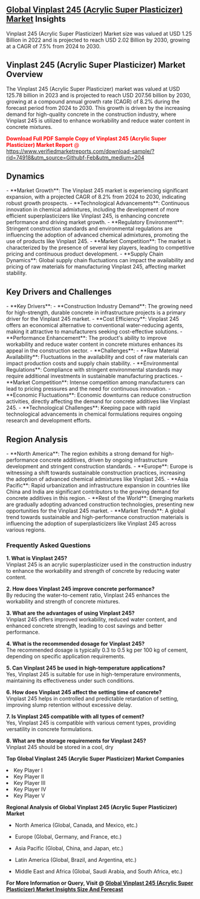 <h2><a href="https://www.verifiedmarketreports.com/download-sample/?rid=74918&amp;utm_source=Githubf&amp;utm_medium=204" target="_blank">Global Vinplast 245 (Acrylic Super Plasticizer) Market</a> Insights</h2><p>Vinplast 245 (Acrylic Super Plasticizer) Market size was valued at USD 1.25 Billion in 2022 and is projected to reach USD 2.02 Billion by 2030, growing at a CAGR of 7.5% from 2024 to 2030.</p><p><h2>Vinplast 245 (Acrylic Super Plasticizer) Market Overview</h2> The Vinplast 245 (Acrylic Super Plasticizer) market was valued at USD 125.78 billion in 2023 and is projected to reach USD 207.56 billion by 2030, growing at a compound annual growth rate (CAGR) of 8.2% during the forecast period from 2024 to 2030. This growth is driven by the increasing demand for high-quality concrete in the construction industry, where Vinplast 245 is utilized to enhance workability and reduce water content in concrete mixtures. <p><span class=""><span style="color: #ff0000;"><strong>Download Full PDF Sample Copy of Vinplast 245 (Acrylic Super Plasticizer) Market Report</strong> @ </span><a href="https://www.verifiedmarketreports.com/download-sample/?rid=74918&amp;utm_source=Githubf-Feb&amp;utm_medium=204" target="_blank">https://www.verifiedmarketreports.com/download-sample/?rid=74918&amp;utm_source=Githubf-Feb&amp;utm_medium=204</a></span></p> <h2>Dynamics</h2> - **Market Growth**: The Vinplast 245 market is experiencing significant expansion, with a projected CAGR of 8.2% from 2024 to 2030, indicating robust growth prospects. - **Technological Advancements**: Continuous innovation in chemical admixtures, including the development of more efficient superplasticizers like Vinplast 245, is enhancing concrete performance and driving market growth. - **Regulatory Environment**: Stringent construction standards and environmental regulations are influencing the adoption of advanced chemical admixtures, promoting the use of products like Vinplast 245. - **Market Competition**: The market is characterized by the presence of several key players, leading to competitive pricing and continuous product development. - **Supply Chain Dynamics**: Global supply chain fluctuations can impact the availability and pricing of raw materials for manufacturing Vinplast 245, affecting market stability. <h2>Key Drivers and Challenges</h2> - **Key Drivers**: - **Construction Industry Demand**: The growing need for high-strength, durable concrete in infrastructure projects is a primary driver for the Vinplast 245 market. - **Cost Efficiency**: Vinplast 245 offers an economical alternative to conventional water-reducing agents, making it attractive to manufacturers seeking cost-effective solutions. - **Performance Enhancement**: The product's ability to improve workability and reduce water content in concrete mixtures enhances its appeal in the construction sector. - **Challenges**: - **Raw Material Availability**: Fluctuations in the availability and cost of raw materials can impact production costs and supply chain stability. - **Environmental Regulations**: Compliance with stringent environmental standards may require additional investments in sustainable manufacturing practices. - **Market Competition**: Intense competition among manufacturers can lead to pricing pressures and the need for continuous innovation. - **Economic Fluctuations**: Economic downturns can reduce construction activities, directly affecting the demand for concrete additives like Vinplast 245. - **Technological Challenges**: Keeping pace with rapid technological advancements in chemical formulations requires ongoing research and development efforts. <h2>Region Analysis</h2> - **North America**: The region exhibits a strong demand for high-performance concrete additives, driven by ongoing infrastructure development and stringent construction standards. - **Europe**: Europe is witnessing a shift towards sustainable construction practices, increasing the adoption of advanced chemical admixtures like Vinplast 245. - **Asia Pacific**: Rapid urbanization and infrastructure expansion in countries like China and India are significant contributors to the growing demand for concrete additives in this region. - **Rest of the World**: Emerging markets are gradually adopting advanced construction technologies, presenting new opportunities for the Vinplast 245 market. - **Market Trends**: A global trend towards sustainable and high-performance construction materials is influencing the adoption of superplasticizers like Vinplast 245 across various regions. <h3>Frequently Asked Questions</h3> <p><strong>1. What is Vinplast 245?</strong><br> Vinplast 245 is an acrylic superplasticizer used in the construction industry to enhance the workability and strength of concrete by reducing water content. <p><strong>2. How does Vinplast 245 improve concrete performance?</strong><br> By reducing the water-to-cement ratio, Vinplast 245 enhances the workability and strength of concrete mixtures. <p><strong>3. What are the advantages of using Vinplast 245?</strong><br> Vinplast 245 offers improved workability, reduced water content, and enhanced concrete strength, leading to cost savings and better performance. <p><strong>4. What is the recommended dosage for Vinplast 245?</strong><br> The recommended dosage is typically 0.3 to 0.5 kg per 100 kg of cement, depending on specific application requirements. <p><strong>5. Can Vinplast 245 be used in high-temperature applications?</strong><br> Yes, Vinplast 245 is suitable for use in high-temperature environments, maintaining its effectiveness under such conditions. <p><strong>6. How does Vinplast 245 affect the setting time of concrete?</strong><br> Vinplast 245 helps in controlled and predictable retardation of setting, improving slump retention without excessive delay. <p><strong>7. Is Vinplast 245 compatible with all types of cement?</strong><br> Yes, Vinplast 245 is compatible with various cement types, providing versatility in concrete formulations. <p><strong>8. What are the storage requirements for Vinplast 245?</strong><br> Vinplast 245 should be stored in a cool, dry</p><p><strong>Top Global Vinplast 245 (Acrylic Super Plasticizer) Market Companies</strong></p><div data-test-id=""><p><li>Key Player I</li><li> Key Player II</li><li> Key Player III</li><li> Key Player IV</li><li> Key Player V</li></p><div><strong>Regional Analysis of&nbsp;Global Vinplast 245 (Acrylic Super Plasticizer) Market</strong></div><ul><li dir="ltr"><p dir="ltr">North America&nbsp;(Global, Canada, and Mexico, etc.)</p></li><li dir="ltr"><p dir="ltr">Europe (Global, Germany, and France, etc.)</p></li><li dir="ltr"><p dir="ltr">Asia Pacific&nbsp;(Global, China, and Japan, etc.)</p></li><li dir="ltr"><p dir="ltr">Latin America&nbsp;(Global, Brazil, and Argentina, etc.)</p></li><li dir="ltr">Middle East and Africa&nbsp;(Global, Saudi Arabia, and South Africa, etc.)</li></ul><p><strong>For More Information or Query, Visit @&nbsp;</strong><strong><a href="https://www.verifiedmarketreports.com/product/vinplast-245-acrylic-super-plasticizer-market-insights-2019-global-and-chinese-analysis-and-forecast-to-2024/?utm_source=Githubf&amp;utm_medium=204" target="_blank">Global Vinplast 245 (Acrylic Super Plasticizer) Market Insights Size And Forecast</a></strong></p></div>
